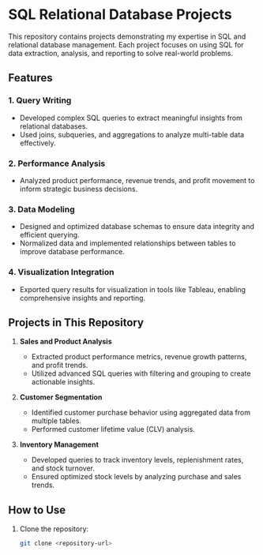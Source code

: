 # SQL Relational Database Projects

This repository contains projects demonstrating my expertise in SQL and relational database management. Each project focuses on using SQL for data extraction, analysis, and reporting to solve real-world problems.

## Features

### 1. **Query Writing**
- Developed complex SQL queries to extract meaningful insights from relational databases.
- Used joins, subqueries, and aggregations to analyze multi-table data effectively.

### 2. **Performance Analysis**
- Analyzed product performance, revenue trends, and profit movement to inform strategic business decisions.

### 3. **Data Modeling**
- Designed and optimized database schemas to ensure data integrity and efficient querying.
- Normalized data and implemented relationships between tables to improve database performance.

### 4. **Visualization Integration**
- Exported query results for visualization in tools like Tableau, enabling comprehensive insights and reporting.

## Projects in This Repository
1. **Sales and Product Analysis**  
   - Extracted product performance metrics, revenue growth patterns, and profit trends.  
   - Utilized advanced SQL queries with filtering and grouping to create actionable insights.

2. **Customer Segmentation**  
   - Identified customer purchase behavior using aggregated data from multiple tables.  
   - Performed customer lifetime value (CLV) analysis.

3. **Inventory Management**  
   - Developed queries to track inventory levels, replenishment rates, and stock turnover.  
   - Ensured optimized stock levels by analyzing purchase and sales trends.

## How to Use
1. Clone the repository:
   ```bash
   git clone <repository-url>
